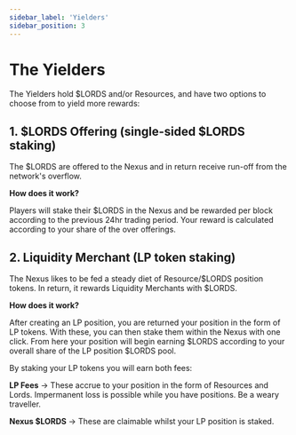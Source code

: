 ```yaml
---
sidebar_label: 'Yielders'
sidebar_position: 3
---
```


# The Yielders

The Yielders hold $LORDS and/or Resources, and have two options to choose from to yield more rewards:

## 1. $LORDS Offering (single-sided $LORDS staking)

The $LORDS are offered to the Nexus and in return receive run-off from the network's overflow.

**How does it work?**

Players will stake their $LORDS in the Nexus and be rewarded per block according to the previous 24hr trading period. Your reward is calculated according to your share of the over offerings.

## 2. Liquidity Merchant (LP token staking)

The Nexus likes to be fed a steady diet of Resource/$LORDS position tokens. In return, it rewards Liquidity Merchants with $LORDS.

**How does it work?**

After creating an LP position, you are returned your position in the form of LP tokens. With these, you can then stake them within the Nexus with one click. From here your position will begin earning $LORDS according to your overall share of the LP position $LORDS pool.

By staking your LP tokens you will earn both fees:

**LP Fees** -> These accrue to your position in the form of Resources and Lords. Impermanent loss is possible while you have positions. Be a weary traveller.

**Nexus $LORDS** -> These are claimable whilst your LP position is staked.
